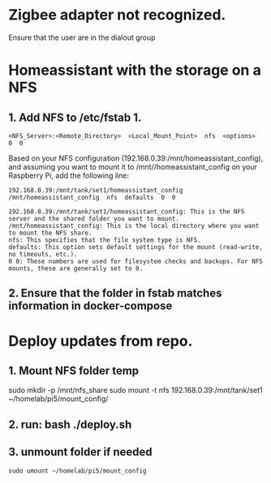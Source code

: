 
# Zigbee adapter not recognized.
Ensure that the user are in the dialout group

# Homeassistant with the storage on a NFS
## 1. Add NFS to /etc/fstab 1.
`<NFS_Server>:<Remote_Directory>  <Local_Mount_Point>  nfs  <options>  0  0`

Based on your NFS configuration (192.168.0.39:/mnt/homeassistant_config), and assuming you want to mount it to /mnt//homeassistant_config on your Raspberry Pi, add the following line:

```
192.168.0.39:/mnt/tank/set1/homeassistant_config  /mnt/homeassistant_config  nfs  defaults  0  0
```

    192.168.0.39:/mnt/tank/set1/homeassistant_config: This is the NFS server and the shared folder you want to mount.
    /mnt/homeassistant_config: This is the local directory where you want to mount the NFS share.
    nfs: This specifies that the file system type is NFS.
    defaults: This option sets default settings for the mount (read-write, no timeouts, etc.).
    0 0: These numbers are used for filesystem checks and backups. For NFS mounts, these are generally set to 0.

## 2. Ensure that the folder in fstab matches information in docker-compose


# Deploy updates from repo.

## 1. Mount NFS folder temp
sudo mkdir -p /mnt/nfs_share
sudo mount -t nfs 192.168.0.39:/mnt/tank/set1 ~/homelab/pi5/mount_config/

## 2. run: bash ./deploy.sh

## 3. unmount folder if needed
```
sudo umount ~/homelab/pi5/mount_config
```
